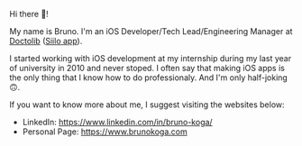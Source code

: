 Hi there 👋!

My name is Bruno. I'm an iOS Developer/Tech Lead/Engineering Manager at [Doctolib](https://about.doctolib.com) ([Siilo app](https://www.siilo.com)).

I started working with iOS development at my internship during my last year of university in 2010 and never stoped. I often say that making iOS apps is the only thing that I know how to do professionaly. And I'm only half-joking 🙃.

If you want to know more about me, I suggest visiting the websites below:

- LinkedIn: https://www.linkedin.com/in/bruno-koga/
- Personal Page: https://www.brunokoga.com
